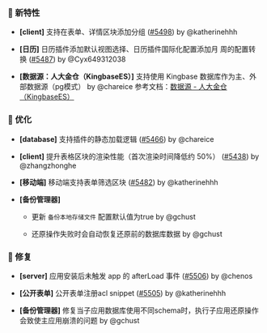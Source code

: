 ### 🎉 新特性

- **[client]** 支持在表单、详情区块添加分组 ([#5498](https://github.com/nocobase/nocobase/pull/5498)) by @katherinehhh

- **[日历]** 日历插件添加默认视图选择、日历插件国际化配置添加月 周的配置转换 ([#5487](https://github.com/nocobase/nocobase/pull/5487)) by @Cyx649312038

- **[数据源：人大金仓（KingbaseES）]** 支持使用 Kingbase 数据库作为主、外部数据源（pg模式） by @chareice
参考文档：[数据源 - 人大金仓（KingbaseES）](https://docs-cn.nocobase.com/handbook/data-source-kingbase)
### 🚀 优化

- **[database]** 支持插件的静态加载逻辑 ([#5466](https://github.com/nocobase/nocobase/pull/5466)) by @chareice

- **[client]** 提升表格区块的渲染性能（首次渲染时间降低约 50%） ([#5438](https://github.com/nocobase/nocobase/pull/5438)) by @zhangzhonghe

- **[移动端]** 移动端支持表单筛选区块 ([#5482](https://github.com/nocobase/nocobase/pull/5482)) by @katherinehhh

- **[备份管理器]**
  - 更新 `备份本地存储文件` 配置默认值为true by @gchust

  - 还原操作失败时会自动恢复还原前的数据库数据 by @gchust

### 🐛 修复

- **[server]** 应用安装后未触发 app 的 afterLoad 事件 ([#5506](https://github.com/nocobase/nocobase/pull/5506)) by @chenos

- **[公开表单]** 公开表单注册acl  snippet ([#5505](https://github.com/nocobase/nocobase/pull/5505)) by @katherinehhh

- **[备份管理器]** 修复当子应用数据库使用不同schema时，执行子应用还原操作会致使主应用崩溃的问题 by @gchust

